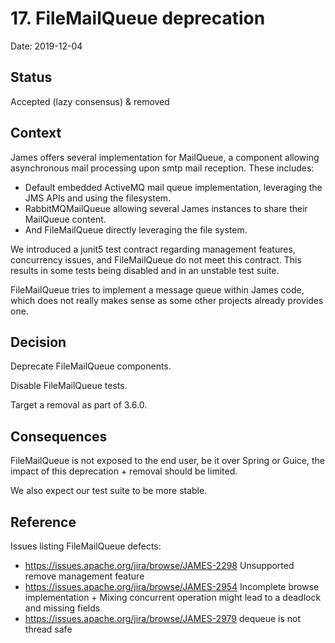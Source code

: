 # 17. FileMailQueue deprecation

Date: 2019-12-04

## Status

Accepted (lazy consensus) & removed

## Context

James offers several implementation for MailQueue, a component allowing asynchronous mail processing upon smtp mail 
reception. These includes:
 - Default embedded ActiveMQ mail queue implementation, leveraging the JMS APIs and using the filesystem.
 - RabbitMQMailQueue allowing several James instances to share their MailQueue content.
 - And FileMailQueue directly leveraging the file system.

We introduced a junit5 test contract regarding management features, concurrency issues, and FileMailQueue do not meet this 
contract. This results in some tests being disabled and in an unstable test suite.

FileMailQueue tries to implement a message queue within James code, which does not really makes sense as some other projects
already provides one.

## Decision

Deprecate FileMailQueue components.

Disable FileMailQueue tests.

Target a removal as part of 3.6.0.

## Consequences

FileMailQueue is not exposed to the end user, be it over Spring or Guice, the impact of this deprecation + removal should
be limited.

We also expect our test suite to be more stable.

## Reference

Issues listing FileMailQueue defects:

 - https://issues.apache.org/jira/browse/JAMES-2298 Unsupported remove management feature
 - https://issues.apache.org/jira/browse/JAMES-2954 Incomplete browse implementation + Mixing concurrent operation might lead to a deadlock and missing fields
 - https://issues.apache.org/jira/browse/JAMES-2979 dequeue is not thread safe
